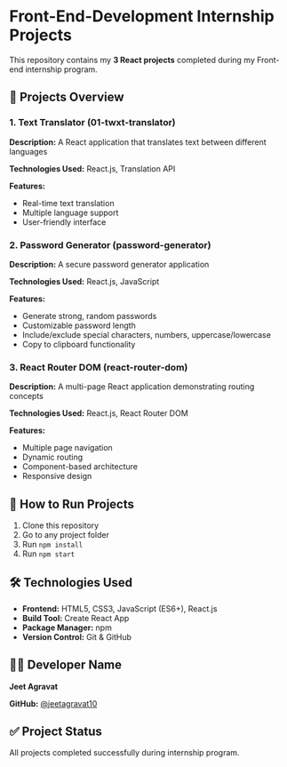 # Front-End-Development Internship Projects

This repository contains my **3 React projects** completed during my Front-end internship program.

## 📁 Projects Overview

### 1. Text Translator (01-twxt-translator)
**Description:** A React application that translates text between different languages

**Technologies Used:** React.js, Translation API

**Features:**
- Real-time text translation
- Multiple language support
- User-friendly interface

### 2. Password Generator (password-generator)
**Description:** A secure password generator application

**Technologies Used:** React.js, JavaScript

**Features:**
- Generate strong, random passwords
- Customizable password length
- Include/exclude special characters, numbers, uppercase/lowercase
- Copy to clipboard functionality

### 3. React Router DOM (react-router-dom)
**Description:** A multi-page React application demonstrating routing concepts

**Technologies Used:** React.js, React Router DOM

**Features:**

- Multiple page navigation
- Dynamic routing
- Component-based architecture
- Responsive design

## 🚀 How to Run Projects

1. Clone this repository
2. Go to any project folder
3. Run `npm install`
4. Run `npm start`

## 🛠️ Technologies Used

- **Frontend:** HTML5, CSS3, JavaScript (ES6+), React.js
- **Build Tool:** Create React App
- **Package Manager:** npm
- **Version Control:** Git & GitHub

## 👨‍💻 Developer Name

**Jeet Agravat**

**GitHub:** [@jeetagravat10](https://github.com/jeetagravat10)

## ✅ Project Status

All projects completed successfully during internship program.

